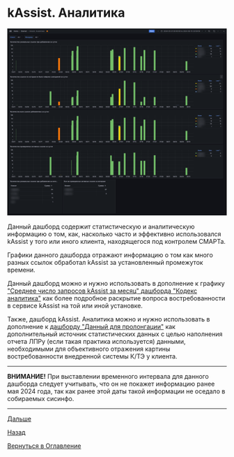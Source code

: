 # kAssist. Аналитика

![Дашборд kAssist. Аналитика](img/kassist-analytics/02.png "Дашборд kAssist. Аналитика")

Данный дашборд содержит статистическую и аналитическую информацию о том, как, насколько часто и эффективно использовался
kAssist у того или иного клиента, находящегося под контролем СМАРТа.

Графики данного дашборда отражают информацию о том как много разных ссылок обработал kAssist за установленный промежуток
времени.

Данный дашборд можно и нужно использовать в дополнение к графику ["Среднее число запросов kAssist за месяц" дашборда 
"Кодекс аналитика"](062-kodeks-analytics.md#среднее-число-запросов-kassist-за-месяц) как более подробное раскрытие 
вопроса востребованности в сервисе kAssist на той или иной установке.

Также, дашборд kAssist. Аналитика можно и нужно использовать в дополнение к [дашборду "Данный для пролонгации"](064-prolongation.md)
как дополнительный источник статистических данных с целью наполнения отчета ЛПРу (если такая практика используется) данными,
необходимыми для объективного отражения картины востребованности внедренной системы К/ТЭ у клиента.

---

**ВНИМАНИЕ!** При выставлении временного интервала для данного дашборда следует учитывать, что он не покажет информацию 
ранее мая 2024 года, так как ранее этой даты такой информации не оседало в собираемых сисинфо.

---

[Дальше](079-server-availability.md)

[Назад](060-dashboards.md)

[Вернуться в Оглавление](Readme.md)
